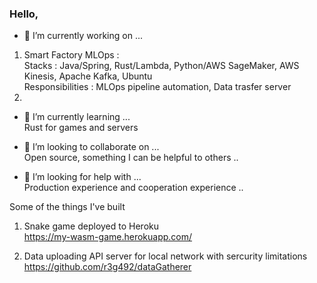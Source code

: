 ### Hello,

- 🔭 I’m currently working on ...  
1. Smart Factory MLOps :   
    Stacks : Java/Spring, Rust/Lambda, Python/AWS SageMaker, AWS Kinesis, Apache Kafka, Ubuntu   
    Responsibilities : MLOps pipeline automation, Data trasfer server  
2. 

- 🌱 I’m currently learning ...  
    Rust for games and servers

- 👯 I’m looking to collaborate on ...  
    Open source, something I can be helpful to others ..

- 🤔 I’m looking for help with ...  
    Production experience and cooperation experience ..


Some of the things I've built 

1. Snake game deployed to Heroku   
https://my-wasm-game.herokuapp.com/

2. Data uploading API server for local network with sercurity limitations  
https://github.com/r3g492/dataGatherer
